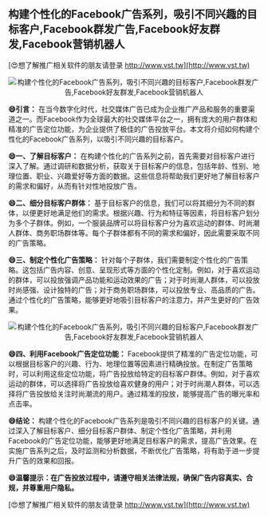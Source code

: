## **构建个性化的Facebook广告系列，吸引不同兴趣的目标客户,Facebook群发广告,Facebook好友群发,Facebook营销机器人**

[😍想了解推广相关软件的朋友请登录 http://www.vst.tw](http://www.vst.tw)

 <center><img src="https://vst.tw/MP4/tuiguang/png/6.png" alt="构建个性化的Facebook广告系列，吸引不同兴趣的目标客户,Facebook群发广告,Facebook好友群发,Facebook营销机器人"></center>

**😄引言：**
在当今数字化时代，社交媒体广告已成为企业推广产品和服务的重要渠道之一。而Facebook作为全球最大的社交媒体平台之一，拥有庞大的用户群体和精准的广告定位功能，为企业提供了极佳的广告投放平台。本文将介绍如何构建个性化的Facebook广告系列，以吸引不同兴趣的目标客户。

**😄一、了解目标客户：**
在构建个性化的广告系列之前，首先需要对目标客户进行深入了解。通过调研和数据分析，获取关于目标客户的信息，包括年龄、性别、地理位置、职业、兴趣爱好等方面的数据。这些信息将帮助我们更好地了解目标客户的需求和偏好，从而有针对性地投放广告。

**😄二、细分目标客户群体：**
基于目标客户的信息，我们可以将其细分为不同的群体，以便更好地满足他们的需求。根据兴趣、行为和特征等因素，将目标客户划分为多个子群体。例如，一个服装品牌可以将目标客户分为喜欢运动的群体、时尚潮人群体、商务职场群体等。每个子群体都有不同的需求和偏好，因此需要采取不同的广告策略。

**😄三、制定个性化广告策略：**
针对每个子群体，我们需要制定个性化的广告策略。这包括广告内容、创意、呈现形式等方面的个性化定制。例如，对于喜欢运动的群体，可以投放强调产品功能和运动效果的广告；对于时尚潮人群体，可以投放时尚感强、设计独特的广告；对于商务职场群体，可以投放专业、高品质的广告。通过个性化的广告策略，能够更好地吸引目标客户的注意力，并产生更好的广告效果。

 <center><img src="https://vst.tw/MP4/tuiguang/png/4.png" alt="构建个性化的Facebook广告系列，吸引不同兴趣的目标客户,Facebook群发广告,Facebook好友群发,Facebook营销机器人"></center>

**😄四、利用Facebook广告定位功能：**
Facebook提供了精准的广告定位功能，可以根据目标客户的兴趣、行为、地理位置等因素进行精确投放。在制定广告策略时，可以利用这些定位功能，将广告投放给特定的目标客户群体。例如，对于喜欢运动的群体，可以选择将广告投放给喜欢健身的用户；对于时尚潮人群体，可以选择将广告投放给关注时尚潮流的用户。通过精准的投放，能够提高广告的曝光率和点击率。

**😄结论：**
构建个性化的Facebook广告系列是吸引不同兴趣的目标客户的关键。通过深入了解目标客户、细分目标客户群体、制定个性化广告策略，并利用Facebook的广告定位功能，能够更好地满足目标客户的需求，提高广告效果。在实施广告系列之后，及时监测和分析数据，不断优化广告策略，将有助于进一步提升广告的效果和回报。

**😄温馨提示：在广告投放过程中，请遵守相关法律法规，确保广告内容真实、合规，并尊重用户隐私。**

[😍想了解推广相关软件的朋友请登录 http://www.vst.tw](http://www.vst.tw)




